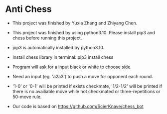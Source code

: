  # Anti Chess
- This project was finished by Yuxia Zhang and Zhiyang Chen.
- This project was finished by using python3.10. Please install pip3 and chess before running this project.
- pip3 is automatically installed by python3.10.
- Install chess library in terminal: pip3 install chess
- Program will ask for a input black or white to choose side.
- Need an input (eg. 'a2a3')  to push a move for opponent each round.
- '1-0' or '0-1' will be printed if exists checkmate, '1/2-1/2' will be printed if there is no availiable move while not    checkmated or three-repetitions or 50-move rule.

- Our code is based on https://github.com/ScierKnave/chess_bot
